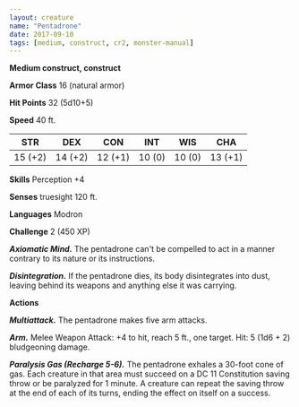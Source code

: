```yaml
---
layout: creature
name: "Pentadrone"
date: 2017-09-10
tags: [medium, construct, cr2, monster-manual]
---
```


**Medium construct, construct**

**Armor Class** 16 (natural armor)

**Hit Points** 32 (5d10+5)

**Speed** 40 ft.

|   STR   |   DEX   |   CON   |   INT   |   WIS   |   CHA   |
|:-----:|:-----:|:-----:|:-----:|:-----:|:-----:|
| 15 (+2) | 14 (+2) | 12 (+1) | 10 (0) | 10 (0) | 13 (+1) |

**Skills** Perception +4

**Senses** truesight 120 ft.

**Languages** Modron

**Challenge** 2 (450 XP)

***Axiomatic Mind.*** The pentadrone can't be compelled to act in a manner contrary to its nature or its instructions.

***Disintegration.*** If the pentadrone dies, its body disintegrates into dust, leaving behind its weapons and anything else it was carrying.

**Actions**

***Multiattack.*** The pentadrone makes five arm attacks.

***Arm.*** Melee Weapon Attack: +4 to hit, reach 5 ft., one target. Hit: 5 (1d6 + 2) bludgeoning damage.

***Paralysis Gas (Recharge 5-6).*** The pentadrone exhales a 30-foot cone of gas. Each creature in that area must succeed on a DC 11 Constitution saving throw or be paralyzed for 1 minute. A creature can repeat the saving throw at the end of each of its turns, ending the effect on itself on a success.

